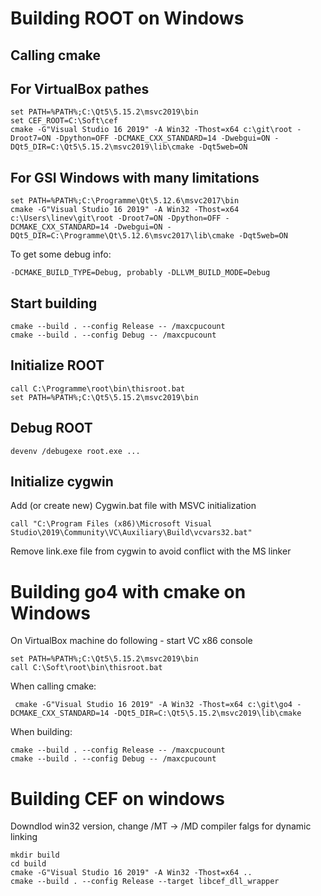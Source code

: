 # Building ROOT on Windows

## Calling cmake

## For VirtualBox pathes
    set PATH=%PATH%;C:\Qt5\5.15.2\msvc2019\bin
    set CEF_ROOT=C:\Soft\cef
    cmake -G"Visual Studio 16 2019" -A Win32 -Thost=x64 c:\git\root -Droot7=ON -Dpython=OFF -DCMAKE_CXX_STANDARD=14 -Dwebgui=ON -DQt5_DIR=C:\Qt5\5.15.2\msvc2019\lib\cmake -Dqt5web=ON

## For GSI Windows with many limitations
    set PATH=%PATH%;C:\Programme\Qt\5.12.6\msvc2017\bin
    cmake -G"Visual Studio 16 2019" -A Win32 -Thost=x64 c:\Users\linev\git\root -Droot7=ON -Dpython=OFF -DCMAKE_CXX_STANDARD=14 -Dwebgui=ON -DQt5_DIR=C:\Programme\Qt\5.12.6\msvc2017\lib\cmake -Dqt5web=ON

To get some debug info:

    -DCMAKE_BUILD_TYPE=Debug, probably -DLLVM_BUILD_MODE=Debug


## Start building

    cmake --build . --config Release -- /maxcpucount
    cmake --build . --config Debug -- /maxcpucount

## Initialize ROOT

    call C:\Programme\root\bin\thisroot.bat
    set PATH=%PATH%;C:\Qt5\5.15.2\msvc2019\bin

## Debug ROOT

    devenv /debugexe root.exe ...


## Initialize cygwin

Add (or create new) Cygwin.bat file with MSVC initialization

    call "C:\Program Files (x86)\Microsoft Visual Studio\2019\Community\VC\Auxiliary\Build\vcvars32.bat"

Remove link.exe file from cygwin to avoid conflict with the MS linker


# Building go4 with cmake on Windows

On VirtualBox machine do following - start VC x86 console

    set PATH=%PATH%;C:\Qt5\5.15.2\msvc2019\bin
    call C:\Soft\root\bin\thisroot.bat

When calling cmake:

     cmake -G"Visual Studio 16 2019" -A Win32 -Thost=x64 c:\git\go4 -DCMAKE_CXX_STANDARD=14 -DQt5_DIR=C:\Qt5\5.15.2\msvc2019\lib\cmake

When building:

    cmake --build . --config Release -- /maxcpucount
    cmake --build . --config Debug -- /maxcpucount



# Building CEF on windows

Downdlod win32 version, change /MT -> /MD compiler falgs for dynamic linking

    mkdir build
    cd build
    cmake -G"Visual Studio 16 2019" -A Win32 -Thost=x64 ..
    cmake --build . --config Release --target libcef_dll_wrapper



